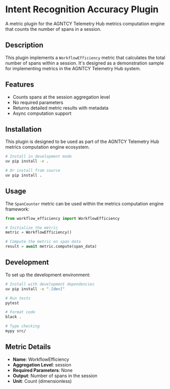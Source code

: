 # Intent Recognition Accuracy Plugin

A metric plugin for the AGNTCY Telemetry Hub metrics computation engine that counts the number of spans in a session.

## Description

This plugin implements a `WorkflowEfficiency` metric that calculates the total number of spans within a session. It's designed as a demonstration sample for implementing metrics in the AGNTCY Telemetry Hub system.

## Features

- Counts spans at the session aggregation level
- No required parameters
- Returns detailed metric results with metadata
- Async computation support

## Installation

This plugin is designed to be used as part of the AGNTCY Telemetry Hub metrics computation engine ecosystem.

```bash
# Install in development mode
uv pip install -e .

# Or install from source
uv pip install .
```

## Usage

The `SpanCounter` metric can be used within the metrics computation engine framework:

```python
from workflow_efficiency import WorkflowEfficiency

# Initialize the metric
metric = WorkflowEfficiency()

# Compute the metric on span data
result = await metric.compute(span_data)
```

## Development

To set up the development environment:

```bash
# Install with development dependencies
uv pip install -e ".[dev]"

# Run tests
pytest

# Format code
black .

# Type checking
mypy src/
```

## Metric Details

- **Name**: WorkflowEfficiency
- **Aggregation Level**: session
- **Required Parameters**: None
- **Output**: Number of spans in the session
- **Unit**: Count (dimensionless)
